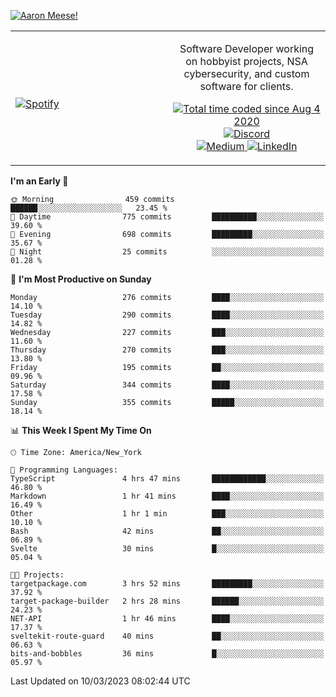 [![Aaron Meese!](https://user-images.githubusercontent.com/17814535/88975338-a2aabf00-d27f-11ea-963f-8a19608716b4.png)](https://github.com/ajmeese7/readme-ascii "README ASCII")

<!-- Modified from project here: https://github.com/novatorem/novatorem -->
<table width="100%">
  <tr>
  <td width="50%">

&nbsp; <br> [![Spotify](https://ajmeese7.vercel.app/api/spotify)](https://open.spotify.com/user/ajmeese)

  </td>
  <td width="50%">
    <p align="center">
    Software Developer working on hobbyist projects, NSA cybersecurity, and custom software for clients.
    </p>
    <p align="center">
      <a href="https://wakatime.com/@f726891d-3b02-46cd-9b60-e8c59f9e2b14">
        <img src="https://wakatime.com/badge/user/f726891d-3b02-46cd-9b60-e8c59f9e2b14.svg" alt="Total time coded since Aug 4 2020" title="WakaTime" />
      </a>
      <a href="http://link.aaronmeese.com/discord">
        <img src="https://img.shields.io/badge/discord-ajmeese7%234835-369?style=flat-square&logo=discord&logoColor=white&color=purple" alt="Discord" title="Discord">
      </a>
      <br />
      <a href="https://link.aaronmeese.com/medium">
        <img src="https://img.shields.io/badge/medium-ajmeese7-1DB954?style=flat-square&logo=medium&logoColor=white" alt="Medium" title="Medium">
      </a>
      <a href="https://link.aaronmeese.com/linkedin">
        <img src="https://img.shields.io/badge/linkedIn-aaronmeese-1DB954?style=flat-square&logo=linkedin&logoColor=white&color=blue" alt="LinkedIn" title="LinkedIn">
      </a>
    </p>
  </td>

</table>

[//]: <> (The `&nbsp;` is to have Aphelion take up more space)

<!--START_SECTION:waka-->
**I'm an Early 🐤** 

```text
🌞 Morning                459 commits         ██████░░░░░░░░░░░░░░░░░░░   23.45 % 
🌆 Daytime                775 commits         ██████████░░░░░░░░░░░░░░░   39.60 % 
🌃 Evening                698 commits         █████████░░░░░░░░░░░░░░░░   35.67 % 
🌙 Night                  25 commits          ░░░░░░░░░░░░░░░░░░░░░░░░░   01.28 % 
```
📅 **I'm Most Productive on Sunday** 

```text
Monday                   276 commits         ████░░░░░░░░░░░░░░░░░░░░░   14.10 % 
Tuesday                  290 commits         ████░░░░░░░░░░░░░░░░░░░░░   14.82 % 
Wednesday                227 commits         ███░░░░░░░░░░░░░░░░░░░░░░   11.60 % 
Thursday                 270 commits         ███░░░░░░░░░░░░░░░░░░░░░░   13.80 % 
Friday                   195 commits         ██░░░░░░░░░░░░░░░░░░░░░░░   09.96 % 
Saturday                 344 commits         ████░░░░░░░░░░░░░░░░░░░░░   17.58 % 
Sunday                   355 commits         █████░░░░░░░░░░░░░░░░░░░░   18.14 % 
```


📊 **This Week I Spent My Time On** 

```text
🕑︎ Time Zone: America/New_York

💬 Programming Languages: 
TypeScript               4 hrs 47 mins       ████████████░░░░░░░░░░░░░   46.80 % 
Markdown                 1 hr 41 mins        ████░░░░░░░░░░░░░░░░░░░░░   16.49 % 
Other                    1 hr 1 min          ███░░░░░░░░░░░░░░░░░░░░░░   10.10 % 
Bash                     42 mins             ██░░░░░░░░░░░░░░░░░░░░░░░   06.89 % 
Svelte                   30 mins             █░░░░░░░░░░░░░░░░░░░░░░░░   05.04 % 

🐱‍💻 Projects: 
targetpackage.com        3 hrs 52 mins       █████████░░░░░░░░░░░░░░░░   37.92 % 
target-package-builder   2 hrs 28 mins       ██████░░░░░░░░░░░░░░░░░░░   24.23 % 
NET-API                  1 hr 46 mins        ████░░░░░░░░░░░░░░░░░░░░░   17.37 % 
sveltekit-route-guard    40 mins             ██░░░░░░░░░░░░░░░░░░░░░░░   06.63 % 
bits-and-bobbles         36 mins             █░░░░░░░░░░░░░░░░░░░░░░░░   05.97 % 
```


 Last Updated on 10/03/2023 08:02:44 UTC
<!--END_SECTION:waka-->
